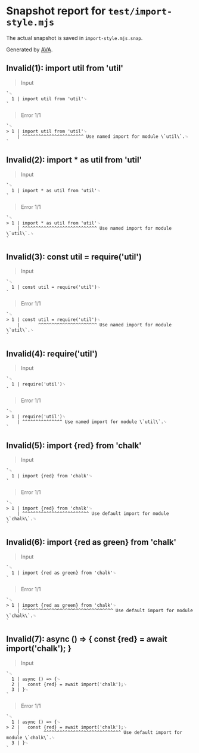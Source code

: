 # Snapshot report for `test/import-style.mjs`

The actual snapshot is saved in `import-style.mjs.snap`.

Generated by [AVA](https://avajs.dev).

## Invalid(1): import util from 'util'

> Input

    `␊
      1 | import util from 'util'␊
    `

> Error 1/1

    `␊
    > 1 | import util from 'util'␊
        | ^^^^^^^^^^^^^^^^^^^^^^^ Use named import for module \`util\`.␊
    `

## Invalid(2): import * as util from 'util'

> Input

    `␊
      1 | import * as util from 'util'␊
    `

> Error 1/1

    `␊
    > 1 | import * as util from 'util'␊
        | ^^^^^^^^^^^^^^^^^^^^^^^^^^^^ Use named import for module \`util\`.␊
    `

## Invalid(3): const util = require('util')

> Input

    `␊
      1 | const util = require('util')␊
    `

> Error 1/1

    `␊
    > 1 | const util = require('util')␊
        |       ^^^^^^^^^^^^^^^^^^^^^^ Use named import for module \`util\`.␊
    `

## Invalid(4): require('util')

> Input

    `␊
      1 | require('util')␊
    `

> Error 1/1

    `␊
    > 1 | require('util')␊
        | ^^^^^^^^^^^^^^^ Use named import for module \`util\`.␊
    `

## Invalid(5): import {red} from 'chalk'

> Input

    `␊
      1 | import {red} from 'chalk'␊
    `

> Error 1/1

    `␊
    > 1 | import {red} from 'chalk'␊
        | ^^^^^^^^^^^^^^^^^^^^^^^^^ Use default import for module \`chalk\`.␊
    `

## Invalid(6): import {red as green} from 'chalk'

> Input

    `␊
      1 | import {red as green} from 'chalk'␊
    `

> Error 1/1

    `␊
    > 1 | import {red as green} from 'chalk'␊
        | ^^^^^^^^^^^^^^^^^^^^^^^^^^^^^^^^^^ Use default import for module \`chalk\`.␊
    `

## Invalid(7): async () => { const {red} = await import('chalk'); }

> Input

    `␊
      1 | async () => {␊
      2 | 	const {red} = await import('chalk');␊
      3 | }␊
    `

> Error 1/1

    `␊
      1 | async () => {␊
    > 2 | 	const {red} = await import('chalk');␊
        | 	      ^^^^^^^^^^^^^^^^^^^^^^^^^^^^^ Use default import for module \`chalk\`.␊
      3 | }␊
    `
